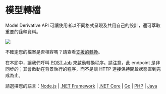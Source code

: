 # 模型轉檔

Model Derivative API 可讓使用者以不同格式呈現及共用自己的設計，還可萃取重要的詮釋資料。

![](/_media/forge/md_diagram.png)

不確定您的檔案是否相容嗎？請查看[支援的轉換](https://forge.autodesk.com/en/docs/model-derivative/v2/developers_guide/supported-translations/)。

在本節中，讓我們呼叫 [POST Job](https://forge.autodesk.com/en/docs/model-derivative/v2/reference/http/job-POST/) 來啟動轉換程序。請注意，此 endpoint 是非同步的；其會啟動在背景執行的程序，而不是讓 HTTP 連接保持開啟狀態直到完成為止。

請選擇您的語言：[Node.js](/zh-TW/modelderivative/translate/nodejs) | [.NET Framework](/zh-TW/modelderivative/translate/net) | [.NET Core](/zh-TW/modelderivative/translate/netcore) | [Go](/zh-TW/modelderivative/translate/go) | [PHP](/zh-TW/modelderivative/translate/php) | [Java](/zh-TW/modelderivative/translate/java)

